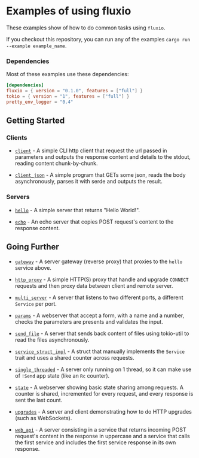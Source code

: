 # Examples of using fluxio

These examples show of how to do common tasks using `fluxio`.

If you checkout this repository, you can run any of the examples `cargo run --example example_name`.

### Dependencies

Most of these examples use these dependencies:

```toml
[dependencies]
fluxio = { version = "0.1.0", features = ["full"] }
tokio = { version = "1", features = ["full"] }
pretty_env_logger = "0.4"
```

## Getting Started

### Clients

- [`client`](client.rs) - A simple CLI http client that request the url passed in parameters and outputs the response content and details to the stdout, reading content chunk-by-chunk.

- [`client_json`](client_json.rs) - A simple program that GETs some json, reads the body asynchronously, parses it with serde and outputs the result.

### Servers

- [`hello`](hello.rs) - A simple server that returns "Hello World!".

- [`echo`](echo.rs) - An echo server that copies POST request's content to the response content.

## Going Further

- [`gateway`](gateway.rs) - A server gateway (reverse proxy) that proxies to the `hello` service above.

- [`http_proxy`](http_proxy.rs) - A simple HTTP(S) proxy that handle and upgrade `CONNECT` requests and then proxy data between client and remote server.

- [`multi_server`](multi_server.rs) - A server that listens to two different ports, a different `Service` per port.

- [`params`](params.rs) - A webserver that accept a form, with a name and a number, checks the parameters are presents and validates the input.

- [`send_file`](send_file.rs) - A server that sends back content of files using tokio-util to read the files asynchronously.

- [`service_struct_impl`](service_struct_impl.rs) - A struct that manually implements the `Service` trait and uses a shared counter across requests.

- [`single_threaded`](single_threaded.rs) - A server only running on 1 thread, so it can make use of `!Send` app state (like an `Rc` counter).

- [`state`](state.rs) - A webserver showing basic state sharing among requests. A counter is shared, incremented for every request, and every response is sent the last count.

- [`upgrades`](upgrades.rs) - A server and client demonstrating how to do HTTP upgrades (such as WebSockets).

- [`web_api`](web_api.rs) - A server consisting in a service that returns incoming POST request's content in the response in uppercase and a service that calls the first service and includes the first service response in its own response.
